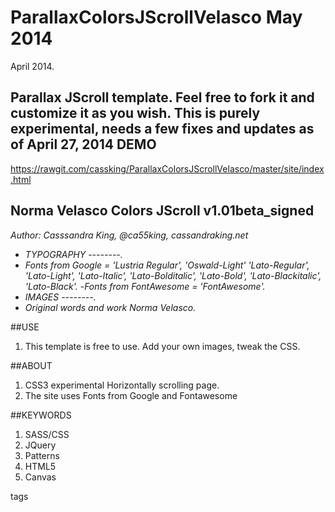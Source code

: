 ParallaxColorsJScrollVelasco  May 2014
=======================
April 2014.

Parallax JScroll template. Feel free to fork it and customize it as you wish.
This is purely experimental, needs a few fixes and updates as of April 27, 2014
DEMO
-----------
https://rawgit.com/cassking/ParallaxColorsJScrollVelasco/master/site/index.html

## Norma Velasco Colors JScroll v1.01beta_signed

_Author: Casssandra King, @ca55king, cassandraking.net_
- _TYPOGRAPHY --------._
- _Fonts from Google = 'Lustria Regular', 'Oswald-Light' 'Lato-Regular', 'Lato-Light', 'Lato-Italic', 'Lato-Bolditalic', 'Lato-Bold', 'Lato-Blackitalic', 'Lato-Black'._
-_Fonts from FontAwesome = 'FontAwesome'._
- _IMAGES  --------._
- _Original  words and work Norma Velasco._

##USE

1. This template is free to use. Add your own images, tweak the CSS.

##ABOUT

1. CSS3 experimental Horizontally scrolling page. 
2. The site uses Fonts from Google and Fontawesome

##KEYWORDS
1. SASS/CSS
2. JQuery
3. Patterns
4. HTML5
5. Canvas


tags
